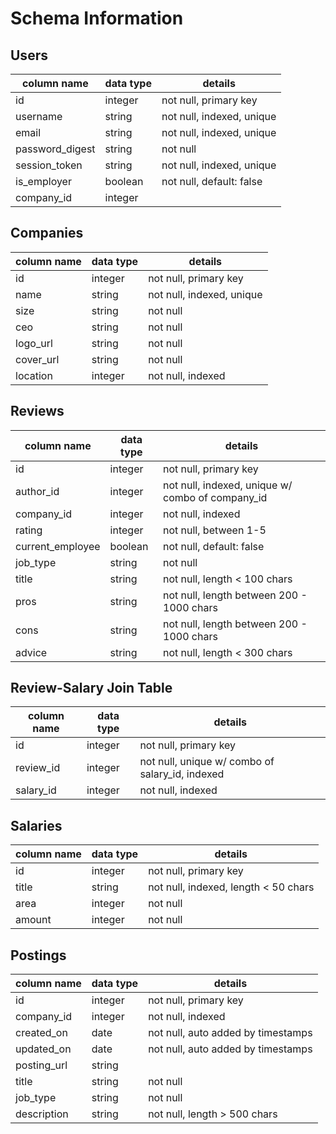 # Schema Information

## Users
column name     | data type | details
----------------|-----------|-----------------------
id              | integer   | not null, primary key
username        | string    | not null, indexed, unique
email           | string    | not null, indexed, unique
password_digest | string    | not null
session_token   | string    | not null, indexed, unique
is_employer     | boolean   | not null, default: false
company_id      | integer   |

## Companies
column name     | data type | details
----------------|-----------|-----------------------
id              | integer   | not null, primary key
name            | string    | not null, indexed, unique
size            | string    | not null
ceo             | string    | not null
logo_url        | string    | not null
cover_url       | string    | not null
location        | integer   | not null, indexed

## Reviews
column name     | data type | details
----------------|-----------|-----------------------
id              | integer   | not null, primary key
author_id       | integer   | not null, indexed, unique w/ combo of company_id
company_id      | integer   | not null, indexed
rating          | integer   | not null, between 1-5
current_employee| boolean   | not null, default: false
job_type        | string    | not null
title           | string    | not null, length < 100 chars
pros            | string    | not null, length between 200 - 1000 chars
cons            | string    | not null, length between 200 - 1000 chars
advice          | string    | not null, length < 300 chars

## Review-Salary Join Table
column name     | data type | details
----------------|-----------|-----------------------
id              | integer   | not null, primary key
review_id       | integer   | not null, unique w/ combo of salary_id, indexed
salary_id       | integer   | not null, indexed

## Salaries
column name     | data type | details
----------------|-----------|-----------------------
id              | integer   | not null, primary key
title           | string    | not null, indexed, length < 50 chars
area            | integer   | not null
amount          | integer   | not null

## Postings
column name     | data type | details
----------------|-----------|-----------------------
id              | integer   | not null, primary key
company_id      | integer   | not null, indexed
created_on      | date      | not null, auto added by timestamps
updated_on      | date      | not null, auto added by timestamps
posting_url     | string    |
title           | string    | not null
job_type        | string    | not null
description     | string    | not null, length > 500 chars
